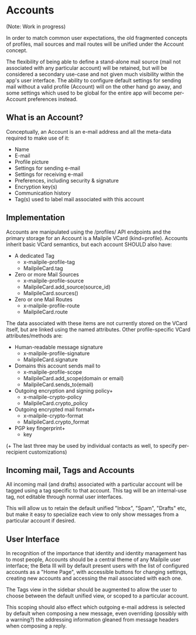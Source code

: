 # Accounts

(Note: Work in progress)

In order to match common user expectations, the old fragmented concepts of profiles, mail sources and mail routes will be unified under the Account concept.

The flexibility of being able to define a stand-alone mail source (mail not associated with any particular account) will be retained, but will be considered a secondary use-case and not given much visibility within the app's user interface. The ability to configure default settings for sending mail without a valid profile (Account) will on the other hand go away, and some settings which used to be global for the entire app will become per-Account preferences instead.


## What is an Account?

Conceptually, an Account is an e-mail address and all the meta-data required to make use of it:

* Name
* E-mail
* Profile picture
* Settings for sending e-mail
* Settings for receiving e-mail
* Preferences, including security & signature
* Encryption key(s)
* Communication history
* Tag(s) used to label mail associated with this account


## Implementation

Accounts are manipulated using the /profiles/ API endpoints and the primary storage for an Account is a Mailpile VCard (kind=profile). Accounts inherit basic VCard semantics, but each account SHOULD also have:

* A dedicated Tag 
   * x-mailpile-profile-tag
   * MailpileCard.tag
* Zero or more Mail Sources
   * x-mailpile-profile-source
   * MailpileCard.add_source(source_id)
   * MailpileCard.sources()
* Zero or one Mail Routes
   * x-mailpile-profile-route
   * MailpileCard.route

The data associated with these items are not currently stored on the VCard itself, but are linked using the named attributes. Other profile-specific VCard attributes/methods are:

* Human-readable message signature
   * x-mailpile-profile-signature
   * MailpileCard.signature
* Domains this account sends mail to
   * x-mailpile-profile-scope
   * MailpileCard.add_scope(domain or email)
   * MailpileCard.sends_to(email)
* Outgoing encryption and signing policy+
   * x-mailpile-crypto-policy
   * MailpileCard.crypto_policy
* Outgoing encrypted mail format+
   * x-mailpile-crypto-format
   * MailpileCard.crypto_format
* PGP key fingerprint+
   * key

(+ The last three may be used by individual contacts as well, to specify per-recipient customizations)


## Incoming mail, Tags and Accounts

All incoming mail (and drafts) associated with a particular account will be tagged using a tag specific to that account. This tag will be an internal-use tag, not editable through normal user interfaces.

This will allow us to retain the default unified "Inbox", "Spam", "Drafts" etc, but make it easy to specialize each view to only show messages from a particular account if desired.


## User Interface

In recognition of the importance that identity and identity management has to most people, Accounts should be a central theme of any Mailpile user interface; the Beta III will by default present users with the list of configured accounts as a "Home Page", with accessible buttons for changing settings, creating new accounts and accessing the mail associated with each one.

The Tags view in the sidebar should be augmented to allow the user to choose between the default unified view, or scoped to a particular account.

This scoping should also effect which outgoing e-mail address is selected by default when composing a new message, even overriding (possibly with a warning?) the addressing information gleaned from message headers when composing a reply.
